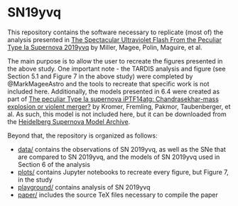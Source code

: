 # SN19yvq

This repository contains the software necessary to replicate (most of) the analysis presented in [The Spectacular Ultraviolet Flash From the Peculiar Type Ia Supernova 2019yvq](https://ui.adsabs.harvard.edu/abs/2020arXiv200505972M/abstract) by Miller, Magee, Polin, Maguire, et al.

The main purpose is to allow the user to recreate the figures presented in the above study. One important note - the TARDIS analysis and figure (see Section 5.1 and Figure 7 in the above study) were completed by @MarkMageeAstro and the tools to recreate that specific work is not included here. Additionally, the models presented in 6.4 were created as part of [The peculiar Type Ia supernova iPTF14atg: Chandrasekhar-mass explosion or violent merger?](https://ui.adsabs.harvard.edu/abs/2016MNRAS.459.4428K/abstract) by Kromer, Fremling, Pakmor, Taubenberger, et al. As such, this model is not included here, but it can be downloaded from the [Heidelberg Supernova Model Archive](https://hesma.h-its.org/doku.php).

Beyond that, the repository is organized as follows: 
  *  [data/](https://github.com/adamamiller/SN19yvq/tree/master/data) contains the observations of SN 2019yvq, as well as the SNe that are compared to SN 2019yvq, and the models of SN 2019yvq used in Section 6 of the analysis  
  *  [plots/](https://github.com/adamamiller/SN19yvq/tree/master/plots) contains Jupyter notebooks to recreate every figure, but Figure 7, in the study
  *  [playground/](https://github.com/adamamiller/SN19yvq/tree/master/playground) contains analysis of SN 2019yvq
  *  [paper/](https://github.com/adamamiller/SN19yvq/tree/master/paper) includes the source TeX files necessary to compile the paper